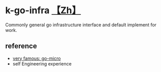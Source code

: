 <!--
 * @Author: 27
 * @LastEditors: 27
 * @Date: 2022-03-18 14:59:33
 * @LastEditTime: 2022-03-18 15:06:42
 * @FilePath: /k-go-infra/README.md
 * @description: type some description
-->

# k-go-infra [【Zh】](./README-Zh.md)

Commonly general go infrastructure interface and default implement for work.

## reference
- [very famous: go-micro](https://github.com/asim/go-micro)
- self Engineering experience
